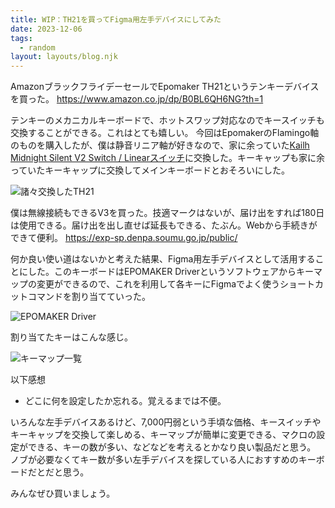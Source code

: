 ```yaml
---
title: WIP：TH21を買ってFigma用左手デバイスにしてみた
date: 2023-12-06
tags:
  - random
layout: layouts/blog.njk
---
```


AmazonブラックフライデーセールでEpomaker TH21というテンキーデバイスを買った。
https://www.amazon.co.jp/dp/B0BL6QH6NG?th=1

テンキーのメカニカルキーボードで、ホットスワップ対応なのでキースイッチも交換することができる。これはとても嬉しい。
今回はEpomakerのFlamingo軸のものを購入したが、僕は静音リニア軸が好きなので、家に余っていた[Kailh Midnight Silent V2 Switch / Linearスイッチ](https://shop.yushakobo.jp/products/4270)に交換した。キーキャップも家に余っていたキーキャップに交換してメインキーボードとおそろいにした。

![諸々交換したTH21](https://lh3.googleusercontent.com/pw/ADCreHezLxTEr4LI9_ORVo61Ao0QCGRE8QBXoRd3CDsKEREGbv6G8pL_qg__pwLVyJ1Biy6NntueC1iOoctGBXz51Hk2sG4NYFqa3moEB8302Xo6LDWUTRn21jkd4NIkA0tbjYvz6dCz1XzsSvTrH18GdeLugCpC5KwRATHdM3PPt6FffA1dRmmdaYsQF6osQew3SQN0YjgJJ6KEE13aWUvlGuxlSLnuqDX1zc_TxEn4pwTiguzD8OtHLU5WCRZK4ZsmSzup_tEiLYQmHIxYZmP5eyizaOrCyrrTaZHl_KKsWwnHD_lwpZsS1nVyreUJcDsm03OQ5tNR88OAByMgsPrIsG9AudmojGuBlBhtErxKu0FF8CML6r1v3iDBOJqHDUM1MSr8iYc619-Haxk3mj4T-X3yp1MCNqA3JNqIRbuxAKYMGAwV9SSQwL5QD2ZTwR7Z4qLtp8LvnADQ9dKtR5Hd8RU9ybyuKCzyBzRnLaO5RewUzFpyTHh9hF6kAjhvO5j3W55awMMh-vngImEGgepLsZPbfKQnf42P2Olul36oE07C6GlXUlpFXXK8fR1hFYmTO_WooedSZ-2UmWA1SeNx7wffHmJEqe4KkLpFv5EK65yExsESBxMeZMbrOmxxFwRpydAylToq0O3FjClVcikG1bFpsbrB6Uo0Hg6I0pmosjoAxMfkKSPV7JPLcR_Rq4qic_zAnqfeN_GK4pFVqYbGVhetuSUEP3uRGHgFrwApJmLHCxO1dkvgyOcMd0HNoj1F5QEDkYTGlRxZAz_bif9VXaN29ZQp-54OphuZphMT4ra6eQT_InYQMDdCrxXUTJ6Ncydzos-ztAkkiZrKAZ64P2BxQtlSPqAfm7puaCirvbIIf7litAWoWYPaf_YJbS4C4fjhWObcIgyJ_wE3BJjSme0Hb_aWDTRbSWSDC5_AbhG4lVL8Cqcfx8pILoU=s1064-no?authuser=0)

僕は無線接続もできるV3を買った。技適マークはないが、届け出をすれば180日は使用できる。届け出を出し直せば延長もできる、たぶん。Webから手続きができて便利。
https://exp-sp.denpa.soumu.go.jp/public/

何か良い使い道はないかと考えた結果、Figma用左手デバイスとして活用することにした。このキーボードはEPOMAKER Driverというソフトウェアからキーマップの変更ができるので、これを利用して各キーにFigmaでよく使うショートカットコマンドを割り当てていった。

![EPOMAKER Driver](https://lh3.googleusercontent.com/fife/AK0iWDzH2eIDXOd2YJbvu2jOPT0QAPQGYN2Q24UcwDc9RwIaddJX81Z9gODPGucADJ5roVvDaaKonx6GnY73ERD0JU4X7Y556KrArsiRiUY4FOqE5mKfmlWjrnPH_ETdVAjRdmgBOCGqeFfLIXiYVCk_b__oXl-ThFVv7ifUMd7S4qvBsKEJskZojxUBQC7z6JKrKkkmEH-D2KbJaDaudCt0__j_yu7BzLYJNPybxemMapOYqwz03J2ByTz2osvkl3TrVTDp-tZk8n4pnopuxmCnEa3mlGdiwmWD0Dh_qvPlFr-0FxjjGVyI70BpzzdtoqFumZ9PJqB3NtV-45FRoJIop9PG8FXmulYdvzeqqJc3wEZpbPt8B6B7EM-XIJO4cQp4uNK3Lc81lX_r_GBMMisZixTW0WCSu0xtGXuEojE5HdNrQk7i9qB3hsCL7ce0HLERK0FzgSa62ibG72hIR9Zzz_Pg4N5qRQuJrrvGjVO6HqZ7pDoa-dMkaSgCdxocV1I9US3i7v1Z-t-SjvCTCMl27cDbVhL3aTzclOlpmdmpfXl4PP5qHbSW_YCnVNcwqoJCX145NWj_z0k42aeKW3f4wIwk-FkhgDuLeQQ5LBPz3i4lXI-mXGy3BdRTRjr4JKPZx-W1if9EZ0zOfNXoLESoL3vtHxbgQHvDwGG4DGt7WThF97eyqD4C_J2YqoBTouSg27ukU6CsXI1fKF3FRFq8csQ1U9QOlCk5WGELm8Rz1bgMsAAoQXTaaFhDRfpq-eGkojLKyXX79gR8rbQHAIUP83u-M2j6LXLbfCns-GoYT_WdcmcIMGBV-1XSOqeO5zTOncfvK-Y6Qu3e-LGbtIFwBFVXWMmh6I5P-9smD18j5N78LgfezQkejopb2qXTJNSMZ8LNSnxzfTpIvEqXGHlmpZTs5XVmN1iIrH6x2SE82LYTd7eHYbwUHrsbaSvkyQiIeL8NO7ya_0-sdKkXLNoyoq8WW0AQhiDMeOK4YJ8DvYw7MeiEJR1kxncibhu5IT3RqmbYZOCSSzxOfjXrARlbrA8gPPxynlEKLmRLuO7WcByRi9IlOIIiuoHNS-xkVCesftHUOwhv868biLrU5og8LDF1ZlKtbwOIVJOpUsfDz04rbod74dKrRnd1-K2i-6vhTKgWKX5ip_W4oZuplH0EMoFEmmA9KKc2ZmYCP0oIDAUFAf-2cMldCvOvDGySsXakWwfbkxmh5JB-wUvYnvCOR6NUjIGwmOPzRiNrJpGyH1YOT1Q9m5Om80uAgTQ8orW8t9S0qT7lW7d1Ft5enERDWbrv_nN5kPLzApgAKqr41Pvez7OJxjs2tk5F30eV_ycY5bPMfrwy8arLbYs2ulNHPUGPZ4cw_tvdyOjdlg7Q9JqmXuKnDgD1DHU4HclkcZ0JNycZDHjA_oMSLqiP2_n0lwZOKMhU-dZY2OGs8j0wdHnFxUjXoIHTf4VCCFx0z5wvufZk-FjPb34wr1MB8o-j-VOlMWVjSo61jrv8vyo5xFVYcScG4yNnLnM=w2294-h1330)

割り当てたキーはこんな感じ。

![キーマップ一覧]()

以下感想

- どこに何を設定したか忘れる。覚えるまでは不便。

いろんな左手デバイスあるけど、7,000円弱という手頃な価格、キースイッチやキーキャップを交換して楽しめる、キーマップが簡単に変更できる、マクロの設定ができる、キーの数が多い、などなどを考えるとかなり良い製品だと思う。
ノブが必要なくてキー数が多い左手デバイスを探している人におすすめのキーボードだとだと思う。

みんなぜひ買いましょう。
